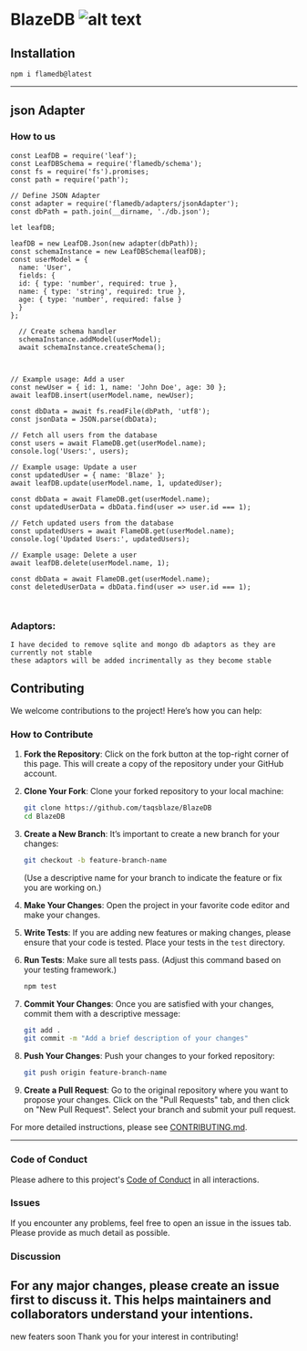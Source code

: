 # BlazeDB ![alt text](https://cdn-icons-png.flaticon.com/128/5246/5246837.png)

## Installation
`npm i flamedb@latest`

----
## json Adapter

### How to us


```
const LeafDB = require('leaf'); 
const LeafDBSchema = require('flamedb/schema');
const fs = require('fs').promises;
const path = require('path');

// Define JSON Adapter
const adapter = require('flamedb/adapters/jsonAdapter');
const dbPath = path.join(__dirname, './db.json');

let leafDB;

leafDB = new LeafDB.Json(new adapter(dbPath));
const schemaInstance = new LeafDBSchema(leafDB);
const userModel = {
  name: 'User',
  fields: {
  id: { type: 'number', required: true },
  name: { type: 'string', required: true },
  age: { type: 'number', required: false }
  }
};

  // Create schema handler
  schemaInstance.addModel(userModel);
  await schemaInstance.createSchema();

 

// Example usage: Add a user
const newUser = { id: 1, name: 'John Doe', age: 30 };
await leafDB.insert(userModel.name, newUser);

const dbData = await fs.readFile(dbPath, 'utf8');
const jsonData = JSON.parse(dbData);

// Fetch all users from the database
const users = await FlameDB.get(userModel.name);
console.log('Users:', users);

// Example usage: Update a user
const updatedUser = { name: 'Blaze' };
await leafDB.update(userModel.name, 1, updatedUser);

const dbData = await FlameDB.get(userModel.name);
const updatedUserData = dbData.find(user => user.id === 1);

// Fetch updated users from the database
const updatedUsers = await FlameDB.get(userModel.name);
console.log('Updated Users:', updatedUsers);

// Example usage: Delete a user
await leafDB.delete(userModel.name, 1);

const dbData = await FlameDB.get(userModel.name);
const deletedUserData = dbData.find(user => user.id === 1);



```
### Adaptors:
```
I have decided to remove sqlite and mongo db adaptors as they are currently not stable
these adaptors will be added incrimentally as they become stable
```

## Contributing

We welcome contributions to the project! Here’s how you can help:

### How to Contribute

1. **Fork the Repository**: Click on the fork button at the top-right corner of this page. This will create a copy of the repository under your GitHub account.

2. **Clone Your Fork**: Clone your forked repository to your local machine:
    ```bash
    git clone https://github.com/taqsblaze/BlazeDB
    cd BlazeDB
    ```

3. **Create a New Branch**: It’s important to create a new branch for your changes:
    ```bash
    git checkout -b feature-branch-name
    ```
    (Use a descriptive name for your branch to indicate the feature or fix you are working on.)

4. **Make Your Changes**: Open the project in your favorite code editor and make your changes.

5. **Write Tests**: If you are adding new features or making changes, please ensure that your code is tested. Place your tests in the `test` directory.

6. **Run Tests**: Make sure all tests pass. (Adjust this command based on your testing framework.)
    ```bash
    npm test
    ```

7. **Commit Your Changes**: Once you are satisfied with your changes, commit them with a descriptive message:
    ```bash
    git add .
    git commit -m "Add a brief description of your changes"
    ```

8. **Push Your Changes**: Push your changes to your forked repository:
    ```bash
    git push origin feature-branch-name
    ```

9. **Create a Pull Request**: Go to the original repository where you want to propose your changes. Click on the "Pull Requests" tab, and then click on "New Pull Request". Select your branch and submit your pull request.


For more detailed instructions, please see [CONTRIBUTING.md](CONTRIBUTING.md).
<hr>

### Code of Conduct

Please adhere to this project's [Code of Conduct](CODE_OF_CONDUCT.md) in all interactions.

### Issues

If you encounter any problems, feel free to open an issue in the issues tab. Please provide as much detail as possible.

### Discussion

For any major changes, please create an issue first to discuss it. This helps maintainers and collaborators understand your intentions.
---
new featers soon
Thank you for your interest in contributing!